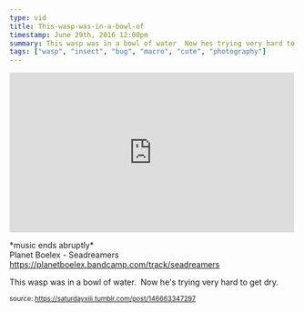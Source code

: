 ```yaml
---
type: vid
title: This-wasp-was-in-a-bowl-of
timestamp: June 29th, 2016 12:00pm
summary: This wasp was in a bowl of water  Now hes trying very hard to get dryp 
tags: ["wasp", "insect", "bug", "macro", "cute", "photography"]
---
```

<iframe width="500" height="281"  id="youtube_iframe" src="https://www.youtube.com/embed/J01jgdLJHVw?feature=oembed&amp;enablejsapi=1&amp;origin=http://safe.txmblr.com&amp;wmode=opaque" frameborder="0" allow="accelerometer; autoplay; clipboard-write; encrypted-media; gyroscope; picture-in-picture" allowfullscreen></iframe>                    
                                            <div class="caption"><p>*music ends abruptly*<br/>Planet Boelex - Seadreamers<br/><a href="https://planetboelex.bandcamp.com/track/seadreamers" target="_blank">https://planetboelex.bandcamp.com/track/seadreamers</a></p><p>This wasp was in a bowl of water.  Now he's trying very hard to get dry.</p> </div>
                                                    
<small>source: https://saturdayxiii.tumblr.com/post/146663347297</small>